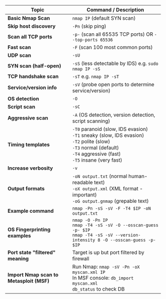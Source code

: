 | Topic                  | Command / Description                                                                                     |
|------------------------|----------------------------------------------------------------------------------------------------------|
| **Basic Nmap Scan**    | `nmap IP` (default SYN scan)                                                                              |
| **Skip host discovery**| `-Pn` (skip ping)                                                                                         |
| **Scan all TCP ports** | `-p-` (scan all 65535 TCP ports) OR `--top-ports 65536`                                                  |
| **Fast scan**          | `-F` (scan 100 most common ports)                                                                         |
| **UDP scan**           | `-sU`                                                                                                     |
| **SYN scan (half-open)**| `-sS` (less detectable by IDS) e.g. `sudo nmap IP -sS`                                                   |
| **TCP handshake scan** | `-sT` e.g. `nmap IP -sT`                                                                                  |
| **Service/version info**| `-sV` (probe open ports to determine service/version)                                                    |
| **OS detection**       | `-O`                                                                                                      |
| **Script scan**        | `-sC`                                                                                                     |
| **Aggressive scan**    | `-A` (OS detection, version detection, script scanning)                                                  |
| **Timing templates**   | `-T0` paranoid (slow, IDS evasion)<br>`-T1` sneaky (slow, IDS evasion)<br>`-T2` polite (slow)<br>`-T3` normal (default)<br>`-T4` aggressive (fast)<br>`-T5` insane (very fast) |
| **Increase verbosity** | `-v`                                                                                                      |
| **Output formats**     | `-oN output.txt` (normal human-readable text)<br>`-oX output.xml` (XML format - important)<br>`-oG output.gnmap` (grepable text) |
| **Example command**    | `nmap -Pn -sS -sV -F -T4 $IP -oN output.txt`                                                             |
| **OS Fingerprinting examples** | `nmap -O -Pn IP`<br>`nmap -T4 -sS -sV -O --osscan-guess -p- $IP`<br>`nmap -T4 -sS -sV --version-intensity 8 -O --osscan-guess -p- $IP` |
| **Port state "filtered" meaning** | Target is up but port filtered by firewall                                                        |
| **Import Nmap scan to Metasploit (MSF)** | Run Nmap: `nmap -sV -Pn -oX myscan.xml IP` <br> In MSF console: `db_import myscan.xml` <br> `db_status` to check DB |
